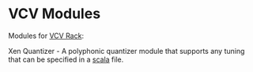 # VCV Modules
Modules for <a href="https://www.vcvrack.com">VCV Rack</a>:


Xen Quantizer - A polyphonic quantizer module that supports any tuning that can be specified in a <a href="https://huygens-fokker.org/scala/">scala</a> file.
